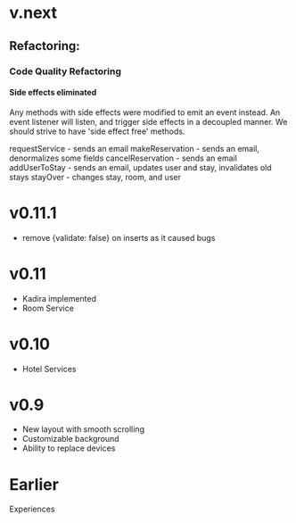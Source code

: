 # v.next

## Refactoring:

### Code Quality Refactoring

#### Side effects eliminated

Any methods with side effects were modified to emit an event instead.
An event listener will listen, and trigger side effects in a decoupled manner.
We should strive to have 'side effect free' methods.

requestService - sends an email
makeReservation - sends an email, denormalizes some fields
cancelReservation - sends an email
addUserToStay - sends an email, updates user and stay, invalidates old stays
stayOver - changes stay, room, and user


# v0.11.1
- remove {validate: false} on inserts as it caused bugs

# v0.11
- Kadira implemented
- Room Service

# v0.10
- Hotel Services

# v0.9
- New layout with smooth scrolling
- Customizable background
- Ability to replace devices

# Earlier
Experiences
